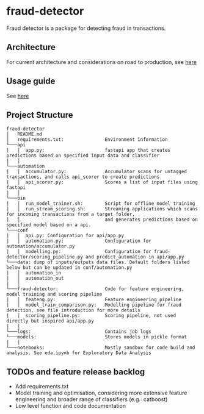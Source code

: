 # fraud-detector
Fraud detector is a package for detecting fraud in transactions.

## Architecture
For current architecture and considerations on road to production, see [here](docs/architecture.md)

## Usage guide
See [here](docs/usage-guide.md)

## Project Structure
```
fraud-detector
│   README.md
│   requirements.txt:               Environment information    
└───api
|   │  app.py:                      fastapi app that creates predictions based on specified input data and classifier
|   │ 
└───automation
|   │  accumulator.py:              Accumulator scans for untagged transactions, and calls api_scorer to create predictions 
|   │  api_scorer.py:               Scores a list of input files using fastapi
|   │ 
└───bin
|   │  run_model_trainer.sh:        Script for offline model training
|   │  run_stream_scoring.sh:       Streaming applications which scans for incoming transactions from a target folder, 
|   │                               and generates predictions based on specified model based on a api. 
└───conf
|   │  api.py: Configuration for api/app.py
|   │  automation.py:               Configuration for automation/accumulator.py
|   │  modelling.py:                Configuration for fraud-detector/scoring_pipeline.py and predict_automation in api/app.py
└───data: dump of inputs/outputs data files. Default folders listed below but can be updated in conf/automation.py 
|   │  automation_in
|   │  automation_out
|   │ 
└───fraud-detector:                 Code for feature engineering, model training and scoring pipeline
|   │  feateng.py:                  Feature engineering pipeline
|   │  model_train_comparison.py:   Modelling pipeline for fraud detection, see file introduction for more details
|   │  scoring_pipeline.py:         Scoring pipeline, not used directly but inspired api/app.py
|   │
└───logs:                           Contains job logs
└───models:                         Stores models in pickle format 
|   │ 
└───notebooks:                      Mostly sandbox for code build and analysis. See eda.ipynb for Exploratory Data Analysis
```


## TODOs and feature release backlog
- Add requirements.txt
- Model training and optimisation, considering more extensive feature engineering and broader range of classifiers (e.g.: catboost) 
- Low level function and code documentation